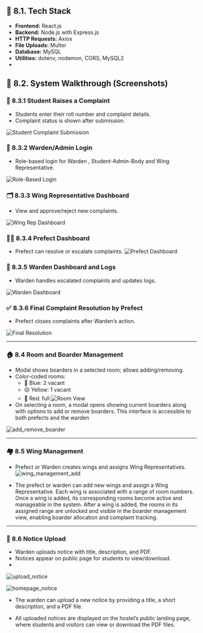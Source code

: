 ## 🧰 8.1. Tech Stack

- **Frontend:** React.js
- **Backend:** Node.js with Express.js
- **HTTP Requests:** Axios
- **File Uploads:** Multer
- **Database:** MySQL
- **Utilities:** dotenv, nodemon, CORS, MySQL2
- 
## 📸 8.2. System Walkthrough (Screenshots)

### 🧾 8.3.1 Student Raises a Complaint
- Students enter their roll number and complaint details.
- Complaint status is shown after submission.
  
 ![Student Complaint Submission](https://github.com/user-attachments/assets/0e877d75-e29b-441e-bd14-b13b76b3ed2a)


### 🔐 8.3.2 Warden/Admin Login
- Role-based login for Warden , Student-Admin-Body and Wing Representative.
  
 ![Role-Based Login](https://github.com/user-attachments/assets/60107eaf-fb67-4b88-ba44-fc054e50bc62)


### 🗂️ 8.3.3 Wing Representative Dashboard
- View and approve/reject new complaints.
  
 ![Wing Rep Dashboard](https://github.com/user-attachments/assets/33920a84-0033-4000-9102-79d125685a02)


### 🧑‍⚖️ 8.3.4 Prefect Dashboard
- Prefect can resolve or escalate complaints.
 ![Prefect Dashboard](https://github.com/user-attachments/assets/8ee70c27-20c5-4209-9389-ce6f5753a680)


### 🧾 8.3.5 Warden Dashboard and Logs
- Warden handles escalated complaints and updates logs.
  
 ![Warden Dashboard](https://github.com/user-attachments/assets/b10a7a8c-9d23-44ba-88e9-45f6d94c4bc5)



### ✅ 8.3.6 Final Complaint Resolution by Prefect
- Prefect closes complaints after Warden’s action.
  
 ![Final Resolution](https://github.com/user-attachments/assets/0869acca-4096-41f4-b68f-bed609f65dcd)


---

### 🏠 8.4 Room and Boarder Management
- Modal shows boarders in a selected room; allows adding/removing.
- Color-coded rooms:
  - 🔵 Blue: 2 vacant
  - 🟡 Yellow: 1 vacant
  - 🔴 Red: full
 ![Room View](https://github.com/user-attachments/assets/96f4f146-8b99-40cb-a3f3-3e5cf191bc00)
- On selecting a room, a modal opens showing current boarders along with options to add or remove boarders. This interface is accessible to both prefects and the warden
  
 ![add_remove_boarder](https://github.com/user-attachments/assets/0ebe2cbc-52d4-4cd7-90b5-1d7f3d3b50b3)


---

### 🏘️ 8.5 Wing Management
- Prefect or Warden creates wings and assigns Wing Representatives.
 ![wing_management_add](https://github.com/user-attachments/assets/b93e93d3-a7d8-427f-a222-751b997b20e3)

- The prefect or warden can add new wings and assign a Wing Representative. Each wing is associated with a range of room numbers. Once a wing is added, its corresponding rooms become active and manageable in the system. After a wing is added, the rooms in its assigned range are unlocked and visible in the boarder management view, enabling boarder allocation and complaint tracking.


---

### 📢 8.6 Notice Upload
- Warden uploads notice with title, description, and PDF.
- Notices appear on public page for students to view/download.
- 
![upload_notice](https://github.com/user-attachments/assets/2ca80b8a-5dd7-4080-83af-9229fa80ef34)

![homepage_notice](https://github.com/user-attachments/assets/3fc6d2fa-d802-447f-8a9f-2fa9292c95b9)

- The warden can upload a new notice by providing a title, a short description, and a PDF file. 

- All uploaded notices are displayed on the hostel’s public landing page, where students and visitors can view or download the PDF files.
